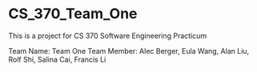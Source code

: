 # CS_370_Team_One

This is a project for CS 370 Software Engineering Practicum

Team Name: Team One
Team Member: Alec Berger, Eula Wang, Alan Liu, Rolf Shi, Salina Cai, Francis Li
